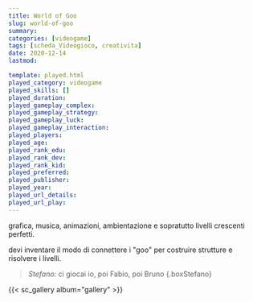 ```yaml
---
title: World of Goo
slug: world-of-goo
summary: 
categories: [videogame]
tags: [scheda_Videogioco, creativita]
date: 2020-12-14
lastmod: 

template: played.html
played_category: videogame
played_skills: []
played_duration: 
played_gameplay_complex: 
played_gameplay_strategy: 
played_gameplay_luck: 
played_gameplay_interaction: 
played_players: 
played_age: 
played_rank_edu: 
played_rank_dev: 
played_rank_kid: 
played_preferred: 
played_publisher: 
played_year: 
played_url_details: 
played_url_play: 
---
```


grafica, musica, animazioni, ambientazione e sopratutto livelli crescenti perfetti.

devi inventare il modo di connettere i "goo" per costruire strutture e risolvere i livelli.

> *Stefano:* ci giocai io, poi Fabio, poi Bruno
{.boxStefano}

{{< sc_gallery album="gallery" >}}
